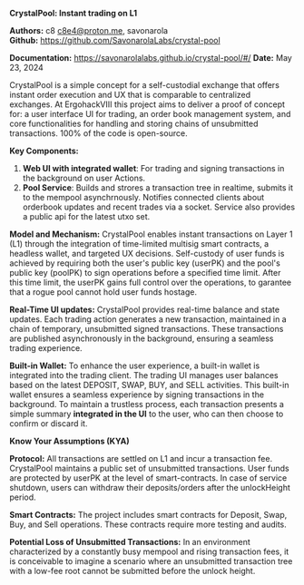 **CrystalPool: Instant trading on L1**

**Authors:** c8 c8e4@proton.me, savonarola  
**Github:** https://github.com/SavonarolaLabs/crystal-pool

**Documentation:** https://savonarolalabs.github.io/crystal-pool/#/
**Date:** May 23, 2024

CrystalPool is a simple concept for a self-custodial exchange that offers instant order execution and UX that is comparable to centralized exchanges. At ErgohackVIII this project aims to deliver a proof of concept for: a user interface UI for trading, an order book management system, and core functionalities for handling and storing chains of unsubmitted transactions. 100% of the code is open-source.

**Key Components:**

1. **Web UI with integrated wallet**: For trading and signing transactions in the background on user Actions.
2. **Pool Service**: Builds and strores a transaction tree in realtime, submits it to the mempool asynchrnously. Notifies connected clients about orderbook updates and recent trades via a socket. Service also provides a public api for the latest utxo set.

**Model and Mechanism:**
CrystalPool enables instant transactions on Layer 1 (L1) through the integration of time-limited multisig smart contracts, a headless wallet, and targeted UX decisions. Self-custody of user funds is achieved by requiring both the user's public key (userPK) and the pool's public key (poolPK) to sign operations before a specified time limit. After this time limit, the userPK gains full control over the operations, to garantee that a rogue pool cannot hold user funds hostage.

**Real-Time UI updates:**
CrystalPool provides real-time balance and state updates. Each trading action generates a new transaction, maintained in a chain of temporary, unsubmitted signed transactions. These transactions are published asynchronously in the background, ensuring a seamless trading experience.

**Built-in Wallet:**
To enhance the user experience, a built-in wallet is integrated into the trading client. The trading UI manages user balances based on the latest DEPOSIT, SWAP, BUY, and SELL activities. This built-in wallet ensures a seamless experience by signing transactions in the background. To maintain a trustless process, each transaction presents a simple summary **integrated in the UI** to the user, who can then choose to confirm or discard it.


**Know Your Assumptions (KYA)**

**Protocol:**
All transactions are settled on L1 and incur a transaction fee. CrystalPool maintains a public set of unsubmitted transactions. User funds are protected by userPK at the level of smart-contracts. In case of service shutdown, users can withdraw their deposits/orders after the unlockHeight period.

**Smart Contracts:**
The project includes smart contracts for Deposit, Swap, Buy, and Sell operations. These contracts require more testing and audits.

**Potential Loss of Unsubmitted Transactions:**
In an environment characterized by a constantly busy mempool and rising transaction fees, it is conceivable to imagine a scenario where an unsubmitted transaction tree with a low-fee root cannot be submitted before the unlock height.


